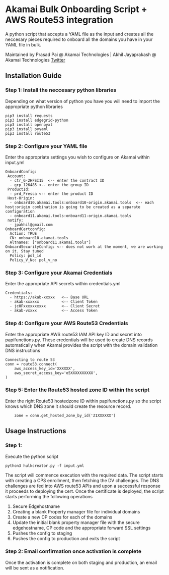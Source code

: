 # Akamai Bulk Onboarding Script + AWS Route53 integration

A python script that accepts a YAML file as the input and creates all the neccesary pieces required to onboard all the domains you have in your YAML file in bulk. 

Maintained by 
Prasad Pai @ Akamai Technologies
| Akhil Jayaprakash @ Akamai Technologies [Twitter](https://twitter.com/akhiljp_dev)

## Installation Guide

### Step 1: Install the neccesary python libraries
Depending on what version of python you have you will need to import the appropriate python libraries
````
pip3 install requests
pip3 install edgegrid-python
pip3 install openpyxl
pip3 install pyyaml
pip3 install route53

````
### Step 2: Configure your YAML file
Enter the appropriate settings you wish to configure on Akamai within input.yml
````
OnboardConfig:
 Account:
  - ctr_G-2HFSI15  <-- enter the contract ID 
  - grp_126485 <-- enter the group ID
 ProductId:
  - prd_Fresca <-- enter the product ID
 Host-Origin:
  - onboard10.akamai.tools:onboard10-origin.akamai.tools  <-- each host:origin combination is going to be created as a separate configuration
  - onboard11.akamai.tools:onboard11-origin.akamai.tools
 notify:
  - jpakhil@gmail.com
OnboardCertconfig:
  Action: TRUE
  CN: onboard10.akamai.tools
  Altnames: ["onboard11.akamai.tools"]
OnboardSecurityConfig: <-- does not work at the moment, we are working on it. Stay tuned
  Policy: pol_id
  Policy_V_No: pol_v_no
````
### Step 3: Configure your Akamai Credentials
Enter the appropriate API secrets within credentials.yml
````
Credentials:
  - https://akab-xxxxx   <-- Base URL
  - akab-xxxxxx          <-- Client Token
  - jcHFxxxxxxxxxx       <-- Client Secret
  - akab-vxxxx           <-- Access Token
````
### Step 4: Configure your AWS Route53 Credentials
Enter the appropriate AWS route53 IAM API key ID and secret into papifunctions.py. These credentials will be used to create DNS records automatically when Akamai provides the script with the domain validation DNS instructions
````
Connecting to route 53 
conn = route53.connect(
    aws_access_key_id='XXXXXX',
    aws_secret_access_key='o5XXXXXXXXXX',
)
````
### Step 5: Enter the Route53 hosted zone ID within the script
Enter the right Route53 hostedzone ID within papifunctions.py so the script knows which DNS zone it should create the resource record. 
````
    zone = conn.get_hosted_zone_by_id('Z1XXXXXX')
````


## Usage Instructions

### Step 1: 
Execute the python script 

````
python3 hulkcreator.py -f input.yml
````

The script will commence execution with the required data. The script starts with creating a CPS enrollment, then fetching the DV challenges. The DNS challenges are fed into AWS route53 APIs and upon a successful response it proceeds to deploying the cert. 
Once the certificate is deployed, the script starts performing the following operations
1. Secure Edgehostname
2. Creating a blank Property manager file for individual domains
3. Create a new CP codes for each of the domains
4. Update the initial blank property manager file with the secure edgehostname, CP code and the appropriate forward SSL settings
5. Pushes the config to staging
6. Pushes the config to production and exits the script

### Step 2: Email confirmation once activation is complete
Once the activation is complete on both staging and production, an email will be sent as a notification. 







